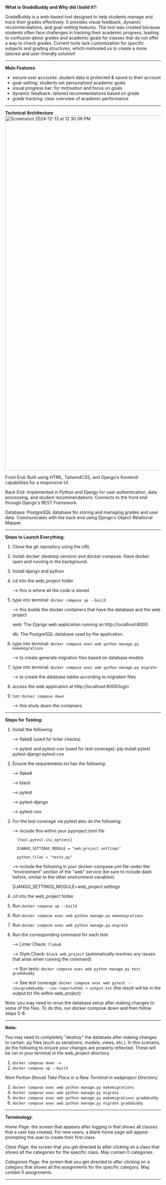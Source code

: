 
**What is GradeBuddy and Why did I build it?:**

GradeBuddy is a web-based tool designed to help students manage and track their grades effectively. It provides visual feedback, dynamic recommendations, and goal-setting features. The tool was created because students often face challenges in tracking their academic progress, leading to confusion about grades and academic goals for classes that do not offer a way to check grades. Current tools lack customization for specific subjects and grading structures, which motivated us to create a more tailored and user-friendly solution!

----------------------------------------------------------------------------

**Main Features**
- secure user accounts: student data is protected & saved to their account
- goal-setting: students set personalized academic goals
- visual progress bar: for motivation and focus on goals
- dynamic feedback: tailored recommendations based on grade
- grade tracking: clear overview of academic performance

----------------------------------------------------------------------------

**Technical Architecture**
<img width="1145" alt="Screenshot 2024-12-13 at 12 30 06 PM" src="https://github.com/user-attachments/assets/ab61cbdf-0db2-4212-81b0-a17ed7d5cc54" />

Front End: Built using HTML, TailwindCSS, and Django's frontend capabilities for a responsive UI.

Back End: Implemented in Python and Django for user authentication, data processing, and student recommendations. Connects to the front end through Django's REST Framework.

Database: PostgreSQL database for storing and managing grades and user data. Communicates with the back end using Django's Object-Relational Mapper. 

----------------------------------------------------------------------------
**Steps to Launch Everything:**

1. Clone the git repository using the URL

2. Install docker (desktop version) and docker compose. Have docker open and running in the background. 

3. Install django and python

4. cd into the web_project folder

   --> this is where all the code is stored
   
6. type into terminal: `docker compose up --build`

   --> this builds the docker containers that have the database and the web project

   web: The Django web application running on http://localhost:8000

   db: The PostgreSQL database used by the application.

7. type into terminal: `docker compose exec web python manage.py makemigrations`

   --> to create generate migration files based on database models

9. type into terminal: `docker compose exec web python manage.py migrate`

   --> to create the database tables according to migration files

11. access the web application at http://localhost:8000/login

12. run: `docker compose down`

    --> this shuts down the containers

----------------------------------------------------------------------------
**Steps for Testing:**

1. Install the following:

   --> flake8 (used for linter checks)

   --> pytest and pytest-cov (used for test coverage): pip install pytest pytest-django pytest-cov

3. Ensure the requirements.txt has the following:

   --> flake8

   --> black

   --> pytest

   --> pytest-django

   --> pytest-cov

5. For the test coverage via pytest also do the following: 

   --> include this within your pyproject.toml file

         [tool.pytest.ini_options]

         DJANGO_SETTINGS_MODULE = "web_project.settings"

         python_files = "tests.py"
   
   --> include the following in your docker-compose.yml file under the "environment" section of the "web" service (be sure to include dash before, similar to the other environment variables)

      DJANGO_SETTINGS_MODULE=web_project.settings
   
7. cd into the web_project folder

8. Run `docker compose up --build`

9. Run `docker compose exec web python manage.py makemigrations`

10. Run `docker compose exec web python manage.py migrate`

11. Run the corresponding command for each test:

    --> Linter Check: `flake8`

    --> Style Check: `black web_project` (automatically resolves any issues that arise when running the command)

    --> Run tests: `docker compose exec web python manage.py test gradebuddy`

    --> See test coverage: `docker compose exec web pytest --cov=gradebuddy --cov-report=html > output.txt` (the result will be in the output.txt file within web_project)

   Note: you may need to rerun the database setup after making changes to some of the files. To do this, run docker compose down and then follow steps 5-8. 
   
----------------------------------------------------------------------------

**Note:**

You may need to completely "destroy" the database after making changes to certain .py files (such as serializers, models, views, etc.). In this scenario, do the following to ensure your changes are properly reflected. These will be ran in your terminal in the web_project directory.

1. `docker compose down -v`
2. `docker compose up --build`

_Next Portion Should Take Place in a New Terminal in webproject Directiory_

3. `docker compose exec web python manage.py makemigrations`
4. `docker compose exec web python manage.py migrate`
5. `docker compose exec web python manage.py makemigrations gradebuddy`
6. `docker compose exec web python manage.py migrate gradebuddy`

----------------------------------------------------------------------------
**Terminology**:

_Home Page:_ the screen that appears after logging in that shows all classes that a user has created. For new users, a blank home page will appear prompting the user to create their first class.

_Class Page:_ the screen that you get directed to after clicking on a class that shows all the categories for the specific class. May contain 0 categories.

_Categories Page:_ the screen that you get directed to after clicking on a category that shows all the assignments for the specific category. May contain 0 assignments.

----------------------------------------------------------------------------
